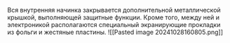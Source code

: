 Вся внутренняя начинка закрывается дополнительной
металлической крышкой, выполняющей защитные функции. Кроме того, между ней и электроникой располагаются специальный экранирующие прокладки из фольги и жестяные пластины.
![[Pasted image 20241028160805.png]]